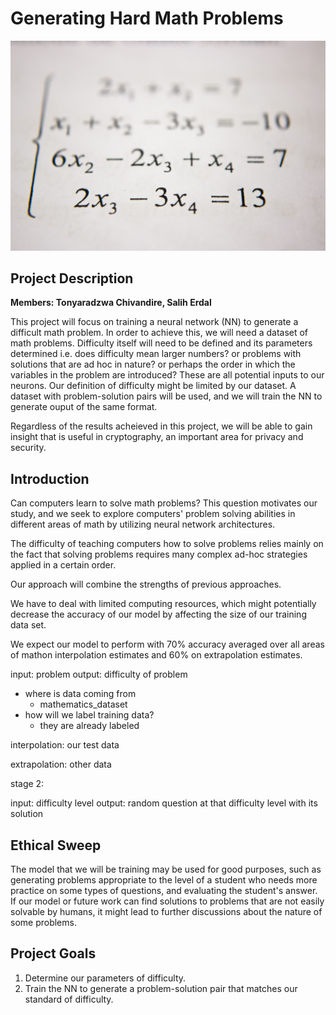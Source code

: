 # Generating Hard Math Problems
![](mathematics.jpeg)

## Project Description

**Members: Tonyaradzwa Chivandire, Salih Erdal**

This project will focus on training a neural network (NN) to generate a difficult math problem. In order to achieve this, we will need a dataset of math problems. Difficulty itself will need to be defined and its parameters determined i.e. does difficulty mean larger numbers? or problems with solutions that are ad hoc in nature? or perhaps the order in which the variables in the problem are introduced? These are all potential inputs to our neurons. Our definition of difficulty might be limited by our dataset. A dataset with problem-solution pairs will be used, and we will train the NN to generate ouput of the same format. 

Regardless of the results acheieved in this project, we will be able to gain insight that is useful in cryptography, an important area for privacy and security.

## Introduction

Can computers learn to solve math problems? This question motivates our study, and we seek to explore computers' problem solving abilities in different areas of math by utilizing neural network architectures.

The difficulty of teaching computers how to solve problems relies mainly on the fact that solving problems requires many complex ad-hoc strategies applied in a certain order. 

Our approach will combine the strengths of previous approaches.

We have to deal with limited computing resources, which might potentially decrease the accuracy of our model by affecting the size of our training data set.

We expect our model to perform with 70% accuracy averaged over all areas of mathon interpolation estimates and 60% on extrapolation estimates.  

input: problem
output: difficulty of problem

* where is data coming from
  * mathematics_dataset
* how will we label training data?
  * they are already labeled

interpolation: our test data

extrapolation: other data

stage 2:

input: difficulty level
output: random question at that difficulty level with its solution

## Ethical Sweep

The model that we will be training may be used for good purposes, such as generating problems appropriate to the level of a student who needs more practice on some types of questions, and evaluating the student's answer. If our model or future work can find solutions to problems that are not easily solvable by humans, it might lead to further discussions about the nature of some problems.  



## Project Goals
1. Determine our parameters of difficulty.
2. Train the NN to generate a problem-solution pair that matches our standard of difficulty.
